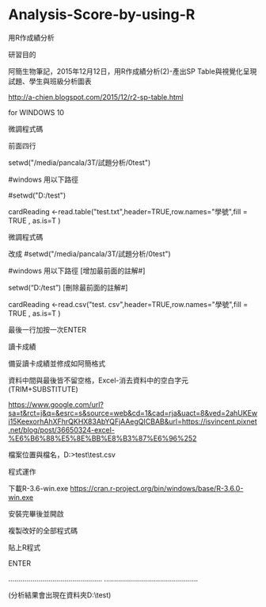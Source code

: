 # Analysis-Score-by-using-R

用R作成績分析



研習目的

阿簡生物筆記，2015年12月12日，用R作成績分析(2)-產出SP Table與視覺化呈現試題、學生與班級分析圖表

http://a-chien.blogspot.com/2015/12/r2-sp-table.html

for WINDOWS 10



微調程式碼

前面四行

setwd("/media/pancala/3T/試題分析/0test")

#windows 用以下路徑

#setwd("D:/test")  

cardReading <-read.table("test.txt",header=TRUE,row.names="學號",fill = TRUE , as.is=T )



微調程式碼

改成
#setwd("/media/pancala/3T/試題分析/0test")

#windows 用以下路徑 [增加最前面的註解#] 

setwd(“D:/test”) [刪除最前面的註解#]  

cardReading <-read.csv("test. csv",header=TRUE,row.names="學號",fill = TRUE , as.is=T )

最後一行加按一次ENTER



讀卡成績

備妥讀卡成績並修成如阿簡格式

資料中間與最後皆不留空格，Excel-消去資料中的空白字元(TRIM+SUBSTITUTE)

https://www.google.com/url?sa=t&rct=j&q=&esrc=s&source=web&cd=1&cad=rja&uact=8&ved=2ahUKEwi15KeexorhAhXFhrQKHX83AbYQFjAAegQICBAB&url=https://isvincent.pixnet.net/blog/post/36650324-excel-%E6%B6%88%E5%8E%BB%E8%B3%87%E6%96%252

檔案位置與檔名，D:\>test\test.csv



程式運作

下載R-3.6-win.exe
https://cran.r-project.org/bin/windows/base/R-3.6.0-win.exe

安裝完畢後並開啟

複製改好的全部程式碼

貼上R程式

ENTER

………………………………………..
………………………………………..

(分析結果會出現在資料夾D:\test)
